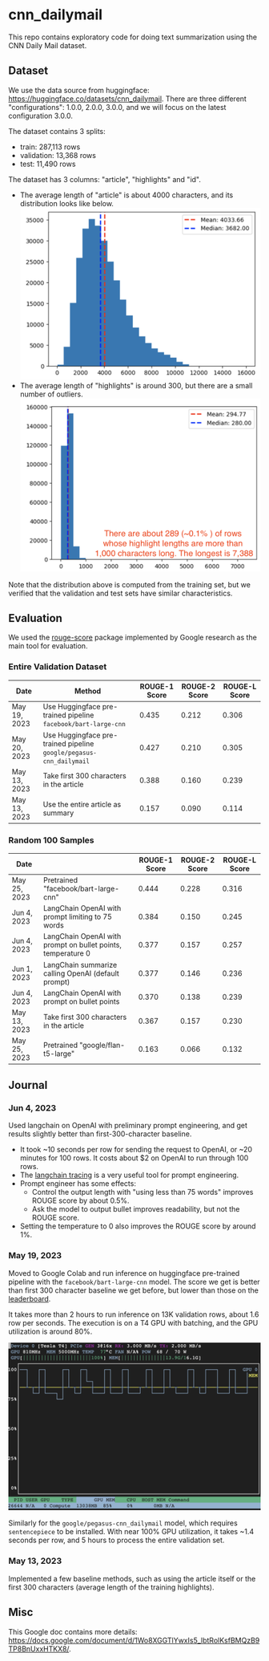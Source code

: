 # cnn_dailymail

This repo contains exploratory code for doing text summarization using the CNN Daily Mail dataset.

## Dataset

We use the data source from huggingface: https://huggingface.co/datasets/cnn_dailymail.
There are three different "configurations": 1.0.0, 2.0.0, 3.0.0, and we will focus on the latest configuration 3.0.0.

The dataset contains 3 splits:
- train: 287,113 rows
- validation: 13,368 rows
- test: 11,490 rows

The dataset has 3 columns: "article", "highlights" and "id".
- The average length of "article" is about 4000 characters, and its distribution looks like below.
  ![article length distribution](assets/article_len_dist.png)
- The average length of "highlights" is around 300, but there are a small number of outliers.
  ![highlights length distribution](assets/highlights_len_dist.png)

Note that the distribution above is computed from the training set,
but we verified that the validation and test sets have similar characteristics.


## Evaluation
We used the [rouge-score](https://pypi.org/project/rouge-score/) package implemented by Google research as the main tool for evaluation.

### Entire Validation Dataset

| Date          | Method                                                              | ROUGE-1 Score | ROUGE-2 Score | ROUGE-L Score |
|---------------|---------------------------------------------------------------------|---------------|---------------|---------------|
|  May 19, 2023 | Use Huggingface pre-trained pipeline `facebook/bart-large-cnn`      | 0.435         | 0.212         | 0.306         |
|  May 20, 2023 | Use Huggingface pre-trained pipeline `google/pegasus-cnn_dailymail` | 0.427         | 0.210         | 0.305         |
|  May 13, 2023 | Take first 300 characters in the article                            | 0.388         | 0.160         | 0.239         |
|  May 13, 2023 | Use the entire article as summary                                   | 0.157         | 0.090         | 0.114         |

### Random 100 Samples

| Date          |                                                              | ROUGE-1 Score | ROUGE-2 Score | ROUGE-L Score |
|---------------|--------------------------------------------------------------|---------------|---------------|---------------|
|  May 25, 2023 | Pretrained "facebook/bart-large-cnn"                         | 0.444         | 0.228         | 0.316         |
|  Jun 4, 2023  | LangChain OpenAI with prompt limiting to 75 words            | 0.384         | 0.150         | 0.245         |
|  Jun 4, 2023  | LangChain OpenAI with prompt on bullet points, temperature 0 | 0.377         | 0.157         | 0.257         |
|  Jun 1, 2023  | LangChain summarize calling OpenAI (default prompt)          | 0.377         | 0.146         | 0.236         |
|  Jun 4, 2023  | LangChain OpenAI with prompt on bullet points                | 0.370         | 0.138         | 0.239         |
|  May 13, 2023 | Take first 300 characters in the article                     | 0.367         | 0.157         | 0.230         |
|  May 25, 2023 | Pretrained "google/flan-t5-large"                            | 0.163         | 0.066         | 0.132         |

## Journal

### Jun 4, 2023

Used langchain on OpenAI with preliminary prompt engineering,
and get results slightly better than first-300-character baseline.
* It took ~10 seconds per row for sending the request to OpenAI, or ~20 minutes for 100 rows. It costs about $2 on OpenAI to run through 100 rows.
* The [langchain tracing](https://python.langchain.com/en/latest/additional_resources/tracing.html) is a very useful tool for prompt engineering.
* Prompt engineer has some effects:
  * Control the output length with "using less than 75 words" improves ROUGE score by about 0.5%.
  * Ask the model to output bullet improves readability, but not the ROUGE score.
* Setting the temperature to 0 also improves the ROUGE score by around 1%.

### May 19, 2023

Moved to Google Colab and run inference on huggingface pre-trained pipeline with the `facebook/bart-large-cnn` model.
The score we get is better than first 300 character baseline we get before, but
lower than those on the [leaderboard](https://paperswithcode.com/sota/document-summarization-on-cnn-daily-mail).

It takes more than 2 hours to run inference on 13K validation rows, about 1.6 row per seconds.
The execution is on a T4 GPU with batching, and the GPU utilization is around 80%.

![GPU Usage](assets/20230519_GPU_Usage.png)

Similarly for the `google/pegasus-cnn_dailymail` model, which requires `sentencepiece` to be installed.
With near 100% GPU utilization, it takes ~1.4 seconds per row, and 5 hours to process the entire validation set.


### May 13, 2023

Implemented a few baseline methods, such as using the article itself or the first 300 characters (average length of the training highlights).


## Misc
This Google doc contains more details: https://docs.google.com/document/d/1Wo8XGGTlYwxIs5_lbtRolKsfBMQzB9TP8BnUxxHTKX8/.
